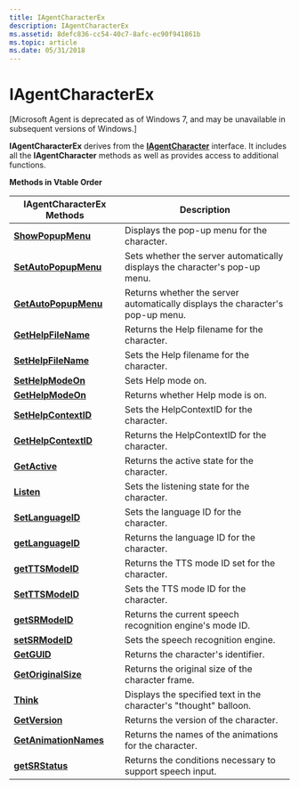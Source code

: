 ```yaml
---
title: IAgentCharacterEx
description: IAgentCharacterEx
ms.assetid: 8defc836-cc54-40c7-8afc-ec90f941861b
ms.topic: article
ms.date: 05/31/2018
---
```


# IAgentCharacterEx

\[Microsoft Agent is deprecated as of Windows 7, and may be unavailable in subsequent versions of Windows.\]

**IAgentCharacterEx** derives from the [**IAgentCharacter**](iagentcharacter.md) interface. It includes all the **IAgentCharacter** methods as well as provides access to additional functions.

**Methods in Vtable Order**



| IAgentCharacterEx Methods                                         | Description                                                                    |
|-------------------------------------------------------------------|--------------------------------------------------------------------------------|
| [**ShowPopupMenu**](iagentcharacterex--showpopupmenu.md)         | Displays the pop-up menu for the character.                                    |
| [**SetAutoPopupMenu**](iagentcharacterex--setautopopupmenu.md)   | Sets whether the server automatically displays the character's pop-up menu.    |
| [**GetAutoPopupMenu**](iagentcharacterex--getautopopupmenu.md)   | Returns whether the server automatically displays the character's pop-up menu. |
| [**GetHelpFileName**](iagentcharacterex--gethelpfilename.md)     | Returns the Help filename for the character.                                   |
| [**SetHelpFileName**](iagentcharacterex--sethelpfilename.md)     | Sets the Help filename for the character.                                      |
| [**SetHelpModeOn**](iagentcharacterex--sethelpmodeon.md)         | Sets Help mode on.                                                             |
| [**GetHelpModeOn**](iagentcharacterex--gethelpmodeon.md)         | Returns whether Help mode is on.                                               |
| [**SetHelpContextID**](iagentcharacterex--sethelpcontextid.md)   | Sets the HelpContextID for the character.                                      |
| [**GetHelpContextID**](iagentcharacterex--gethelpcontextid.md)   | Returns the HelpContextID for the character.                                   |
| [**GetActive**](iagentcharacterex--getactive.md)                 | Returns the active state for the character.                                    |
| [**Listen**](iagentcharacterex--listen.md)                       | Sets the listening state for the character.                                    |
| [**SetLanguageID**](iagentcharacterex--setlanguageid.md)         | Sets the language ID for the character.                                        |
| [**getLanguageID**](iagentcharacterex--getlanguageid.md)         | Returns the language ID for the character.                                     |
| [**getTTSModeID**](iagentcharacterex--getttsmodeid.md)           | Returns the TTS mode ID set for the character.                                 |
| [**SetTTSModeID**](iagentcharacterex--setttsmodeid.md)           | Sets the TTS mode ID for the character.                                        |
| [**getSRModeID**](iagentcharacterex--getsrmodeid.md)             | Returns the current speech recognition engine's mode ID.                       |
| [**setSRModeID**](iagentcharacterex--setsrmodeid.md)             | Sets the speech recognition engine.                                            |
| [**GetGUID**](iagentcharacterex--getguid.md)                     | Returns the character's identifier.                                            |
| [**GetOriginalSize**](iagentcharacterex--getoriginalsize.md)     | Returns the original size of the character frame.                              |
| [**Think**](iagentcharacterex--think.md)                         | Displays the specified text in the character's "thought" balloon.              |
| [**GetVersion**](iagentcharacterex--getversion.md)               | Returns the version of the character.                                          |
| [**GetAnimationNames**](iagentcharacterex--getanimationnames.md) | Returns the names of the animations for the character.                         |
| [**getSRStatus**](iagentcharacterex--getsrstatus.md)             | Returns the conditions necessary to support speech input.                      |



 

 

 




